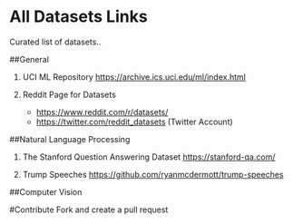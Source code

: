# All Datasets Links
Curated list of datasets..

##General
1. UCI ML Repository
	https://archive.ics.uci.edu/ml/index.html

2. Reddit Page for Datasets
	- https://www.reddit.com/r/datasets/
	- https://twitter.com/reddit_datasets (Twitter Account)



##Natural Language Processing
1. The Stanford Question Answering Dataset
	https://stanford-qa.com/

2. Trump Speeches
	https://github.com/ryanmcdermott/trump-speeches



##Computer Vision


#Contribute
Fork and create a pull request